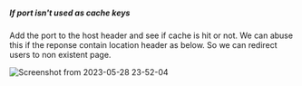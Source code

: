 ##### If port isn't used as cache keys
Add the port to the host header and see if cache is hit or not. We can abuse this if the reponse contain location header as below. So we can redirect users to non existent page.

![Screenshot from 2023-05-28 23-52-04](https://github.com/Sameer484/methodology/assets/110039044/68aa1781-f61f-459e-85c7-7e3f1a7ca898)

